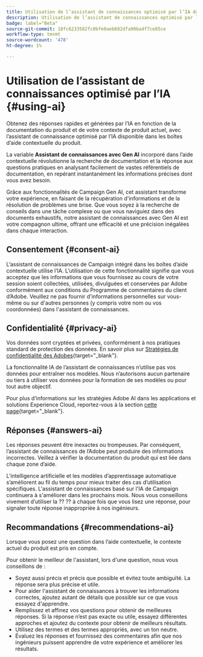 ```yaml
---
title: Utilisation de l’assistant de connaissances optimisé par l’IA dans Campaign Web
description: Utilisation de l’assistant de connaissances optimisé par l’IA dans Campaign Web
badge: label="Beta"
source-git-commit: 18fc6233582fc0bfe0aeb682dfa90ba4f7ce85ce
workflow-type: tm+mt
source-wordcount: '478'
ht-degree: 1%

---
```


# Utilisation de l’assistant de connaissances optimisé par l’IA {#using-ai}

Obtenez des réponses rapides et générées par l’IA en fonction de la documentation du produit et de votre contexte de produit actuel, avec l’assistant de connaissance optimisé par l’IA disponible dans les boîtes d’aide contextuelle du produit.

La variable **Assistant de connaissances avec Gen AI** incorporé dans l’aide contextuelle révolutionne la recherche de documentation et la réponse aux questions pratiques en analysant facilement de vastes référentiels de documentation, en repérant instantanément les informations précises dont vous avez besoin.

Grâce aux fonctionnalités de Campaign Gen AI, cet assistant transforme votre expérience, en faisant de la récupération d&#39;informations et de la résolution de problèmes une brise. Que vous soyez à la recherche de conseils dans une tâche complexe ou que vous naviguiez dans des documents exhaustifs, notre assistant de connaissances avec Gen AI est votre compagnon ultime, offrant une efficacité et une précision inégalées dans chaque interaction.

## Consentement {#consent-ai}

L’assistant de connaissances de Campaign intégré dans les boîtes d’aide contextuelle utilise l’IA. L’utilisation de cette fonctionnalité signifie que vous acceptez que les informations que vous fournissez au cours de votre session soient collectées, utilisées, divulguées et conservées par Adobe conformément aux conditions du Programme de commentaires du client d’Adobe. Veuillez ne pas fournir d&#39;informations personnelles sur vous-même ou sur d&#39;autres personnes (y compris votre nom ou vos coordonnées) dans l&#39;assistant de connaissances.

## Confidentialité {#privacy-ai}

Vos données sont cryptées et privées, conformément à nos pratiques standard de protection des données. En savoir plus sur [Stratégies de confidentialité des Adobes](https://www.adobe.com/fr/privacy/policy.html){target="_blank"}.

La fonctionnalité IA de l’assistant de connaissances n’utilise pas vos données pour entraîner nos modèles. Nous n’autorisons aucun partenaire ou tiers à utiliser vos données pour la formation de ses modèles ou pour tout autre objectif.

Pour plus d’informations sur les stratégies Adobe AI dans les applications et solutions Experience Cloud, reportez-vous à la section [cette page](https://business.adobe.com/products/sensei/adobe-sensei.html){target="_blank"}.

## Réponses {#answers-ai}

Les réponses peuvent être inexactes ou trompeuses. Par conséquent, l’assistant de connaissances de l’Adobe peut produire des informations incorrectes. Veillez à vérifier la documentation du produit qui est liée dans chaque zone d’aide.

L’intelligence artificielle et les modèles d’apprentissage automatique s’améliorent au fil du temps pour mieux traiter des cas d’utilisation spécifiques. L&#39;assistant de connaissances basé sur l&#39;IA de Campaign continuera à s&#39;améliorer dans les prochains mois. Nous vous conseillons vivement d’utiliser la ?? ?? à chaque fois que vous lisez une réponse, pour signaler toute réponse inappropriée à nos ingénieurs.

## Recommandations  {#recommendations-ai}

Lorsque vous posez une question dans l’aide contextuelle, le contexte actuel du produit est pris en compte.

Pour obtenir le meilleur de l&#39;assistant, lors d&#39;une question, nous vous conseillons de :

* Soyez aussi précis et précis que possible et évitez toute ambiguïté. La réponse sera plus précise et utile.
* Pour aider l&#39;assistant de connaissances à trouver les informations correctes, ajoutez autant de détails que possible sur ce que vous essayez d&#39;apprendre.
* Remplissez et affinez vos questions pour obtenir de meilleures réponses. Si la réponse n’est pas exacte ou utile, essayez différentes approches et ajoutez du contexte pour obtenir de meilleurs résultats.
* Utilisez des termes et des termes appropriés, avec un ton neutre.
* Évaluez les réponses et fournissez des commentaires afin que nos ingénieurs puissent apprendre de votre expérience et améliorer les résultats.

